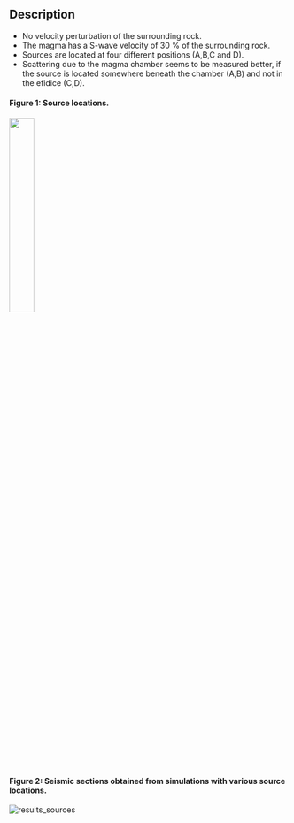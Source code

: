 ## Description

- No velocity perturbation of the surrounding rock.
- The magma has a S-wave velocity of 30 % of the surrounding rock.
- Sources are located at four different positions (A,B,C and D).
- Scattering due to the magma chamber seems to be measured better, if the source is located somewhere beneath the chamber (A,B) and not in the efidice (C,D).

#### Figure 1: Source locations.
<img src="https://user-images.githubusercontent.com/64535952/149157454-ddf3f99b-7276-40bd-ac45-ed418a88dbb9.png" width="30%">



#### Figure 2: Seismic sections obtained from simulations with various source locations.
![results_sources](https://user-images.githubusercontent.com/64535952/149156746-282b4ca8-b431-4998-87a5-e9d866e9fef1.png)
